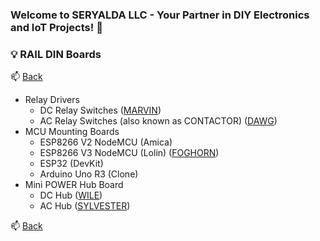 ### Welcome to SERYALDA LLC - Your Partner in DIY Electronics and IoT Projects! 👋

<!--
- 👀 We are passionate about electronics, DIY projects, and IoT innovations.
- 🌱 Constantly learning and exploring new technologies to bring you cutting-edge PCB boards.
- 💡 Specializing in developing PCB boards for DIYers and electronic hobbyists, we empower you to turn your ideas into reality.
- 🤝 We're open to collaboration on exciting projects and contributions from the community.
-->


### 💡 RAIL DIN Boards
📫 [Back](/)

- Relay Drivers
	- DC Relay Switches ([MARVIN](https://github.com/seryalda/marvin))
	- AC Relay Switches (also known as CONTACTOR) ([DAWG](https://github.com/seryalda/dawg))	
- MCU Mounting Boards
	- ESP8266 V2 NodeMCU (Amica)
	- ESP8266 V3 NodeMCU (Lolin) ([FOGHORN](https://github.com/seryalda/foghorn))
	- ESP32 (DevKit)  
	- Arduino Uno R3 (Clone)  		
- Mini POWER Hub Board
	- DC Hub ([WILE](https://github.com/seryalda/wile))
	- AC Hub ([SYLVESTER](https://github.com/seryalda/sylvester))

📫 [Back](/)











<!--
- 📫 [Microcontroller Mounting Boards](https://www.seryalda.com/contact).
- 📫 [Relay Switching Boards](https://www.seryalda.com/contact).
- 📫 [Power Distributor Boards](https://www.seryalda.com/contact).
- 📫 [Sensor Boards](https://www.seryalda.com/contact).
- 📫 [Data Transmitter Boards](https://www.seryalda.com/contact).
-->

<!--
📫 Reach out to us through our [website](https://www.seryalda.com/contact) or connect with us on [LinkedIn](https://www.linkedin.com/company/seryalda/).
-->



<!---
seryalda/seryalda is a ✨ special ✨ repository because its `README.md` (this file) appears on your GitHub profile.
You can click the Preview link to take a look at your changes.
--->

